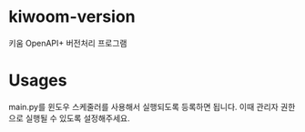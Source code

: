 # kiwoom-version
키움 OpenAPI+ 버전처리 프로그램

# Usages

main.py를 윈도우 스케줄러를 사용해서 실행되도록 등록하면 됩니다. 이때 관리자 권한으로 실행될 수 있도록 설정해주세요. 
